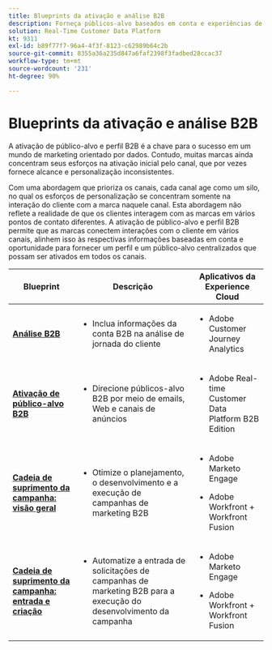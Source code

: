 ```yaml
---
title: Blueprints da ativação e análise B2B
description: Forneça públicos-alvo baseados em conta e experiências de clientes centradas em perfis com o Real-time Customer Data Platform.
solution: Real-Time Customer Data Platform
kt: 9311
exl-id: b89f77f7-96a4-4f3f-8123-c62989b64c2b
source-git-commit: 8355a36a235d847a6faf2398f3fadbed28ccac37
workflow-type: tm+mt
source-wordcount: '231'
ht-degree: 90%

---
```


# Blueprints da ativação e análise B2B

A ativação de público-alvo e perfil B2B é a chave para o sucesso em um mundo de marketing orientado por dados. Contudo, muitas marcas ainda concentram seus esforços na ativação inicial pelo canal, que por vezes fornece alcance e personalização inconsistentes.

Com uma abordagem que prioriza os canais, cada canal age como um silo, no qual os esforços de personalização se concentram somente na interação do cliente com a marca naquele canal. Esta abordagem não reflete a realidade de que os clientes interagem com as marcas em vários pontos de contato diferentes. A ativação de público-alvo e perfil B2B permite que as marcas conectem interações com o cliente em vários canais, alinhem isso às respectivas informações baseadas em conta e oportunidade para fornecer um perfil e um público-alvo centralizados que possam ser ativados em todos os canais.

| Blueprint | Descrição | Aplicativos da Experience Cloud |
|---|---|---|
| **[Análise B2B](https://experienceleague.adobe.com/docs/analytics-platform/using/cja-usecases/b2b.html?lang=pt-BR)** | <ul><li>Inclua informações da conta B2B na análise de jornada do cliente</li></ul> | <ul><li>Adobe Customer Journey Analytics</li></ul> |
| **[Ativação de público-alvo B2B](b2bactivation.md)** | <ul><li>Direcione públicos-alvo B2B por meio de emails, Web e canais de anúncios</li></ul> | <ul><li>Adobe Real-time Customer Data Platform B2B Edition</li></ul> |
| **[Cadeia de suprimento da campanha: visão geral](/help/blueprints/b2b/campaign-supply-chain/overview.md)** | <ul><li>Otimize o planejamento, o desenvolvimento e a execução de campanhas de marketing B2B</li></ul> | <ul><li>Adobe Marketo Engage</li></ul><ul><li>Adobe Workfront + Workfront Fusion</li></ul> |
| **[Cadeia de suprimento da campanha: entrada e criação](/help/blueprints/b2b/campaign-supply-chain/intake-and-create.md)** | <ul><li>Automatize a entrada de solicitações de campanhas de marketing B2B para a execução do desenvolvimento da campanha</li></ul> | <ul><li>Adobe Marketo Engage</li></ul><ul><li>Adobe Workfront + Workfront Fusion</li></ul> |
